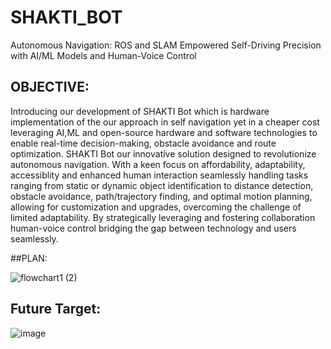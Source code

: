 # SHAKTI_BOT
 Autonomous Navigation: ROS and SLAM Empowered Self-Driving Precision with AI/ML Models and Human-Voice Control


## OBJECTIVE:
Introducing our development of SHAKTI Bot which is hardware implementation of the our approach in self navigation yet in a cheaper cost leveraging AI,ML and open-source hardware and software technologies to enable real-time decision-making, obstacle avoidance and route optimization.
SHAKTI Bot our innovative solution designed to revolutionize autonomous navigation. With a keen focus on affordability, adaptability, accessiblity and enhanced human interaction seamlessly handling tasks ranging from static or dynamic object identification to distance detection, obstacle avoidance, path/trajectory finding, and optimal motion planning, allowing for customization and upgrades, overcoming the challenge of limited adaptability. By strategically leveraging and fostering collaboration human-voice control bridging the gap between technology and users seamlessly.

##PLAN:

![flowchart1 (2)](https://github.com/ShristiSharan/SHAKTI_BOT/assets/95679078/4cf1d955-cced-42eb-9a1d-8002974ea15c)


## Future Target:
![image](https://github.com/ShristiSharan/SHAKTI_BOT/assets/95679078/4d69f7c9-2685-4e2a-ac7f-bfca9c18f6c2)
